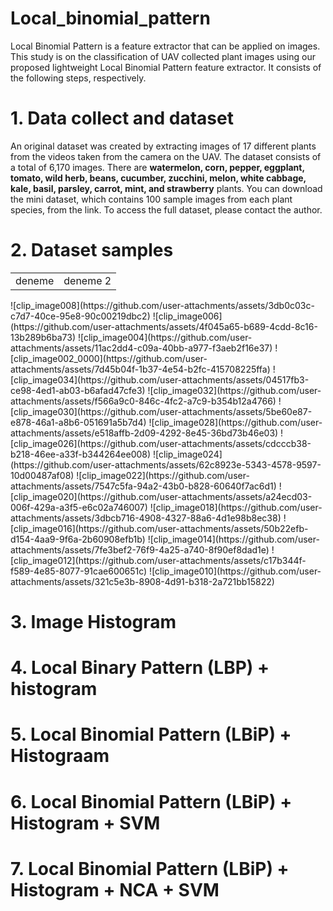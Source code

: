 # Local_binomial_pattern
Local Binomial Pattern is a feature extractor that can be applied on images.
This study is on the classification of UAV collected plant images using our proposed lightweight Local Binomial Pattern feature extractor. 
It consists of the following steps, respectively.  
# 1. Data collect and dataset
An original dataset was created by extracting images of 17 different plants from the videos taken from the camera on the UAV. The dataset consists of a total of 6,170 images. There are <strong>watermelon, corn, pepper, eggplant, tomato, wild herb, beans, cucumber, zucchini, melon, white cabbage, kale, basil, parsley, carrot, mint, and strawberry</strong> plants. 
You can download the mini dataset, which contains 100 sample images from each plant species, from the link. 
To access the full dataset, please contact the author.
# 2. Dataset samples
<table><tr><td>deneme</td><td>deneme 2</td></tr></table>
![clip_image008](https://github.com/user-attachments/assets/3db0c03c-c7d7-40ce-95e8-90c00219dbc2) 
![clip_image006](https://github.com/user-attachments/assets/4f045a65-b689-4cdd-8c16-13b289b6ba73)
![clip_image004](https://github.com/user-attachments/assets/11ac2dd4-c09a-40bb-a977-f3aeb2f16e37)
![clip_image002_0000](https://github.com/user-attachments/assets/7d45b04f-1b37-4e54-b2fc-415708225ffa)
![clip_image034](https://github.com/user-attachments/assets/04517fb3-ce98-4ed1-ab03-b6afad47cfe3)
![clip_image032](https://github.com/user-attachments/assets/f566a9c0-846c-4fc2-a7c9-b354b12a4766)
![clip_image030](https://github.com/user-attachments/assets/5be60e87-e878-46a1-a8b6-051691a5b7d4)
![clip_image028](https://github.com/user-attachments/assets/e518affb-2d09-4292-8e45-36bd73b46e03)
![clip_image026](https://github.com/user-attachments/assets/cdcccb38-b218-46ee-a33f-b344264ee008)
![clip_image024](https://github.com/user-attachments/assets/62c8923e-5343-4578-9597-10d00487af08)
![clip_image022](https://github.com/user-attachments/assets/7547c5fa-94a2-43b0-b828-60640f7ac6d1)
![clip_image020](https://github.com/user-attachments/assets/a24ecd03-006f-429a-a3f5-e6c02a746007)
![clip_image018](https://github.com/user-attachments/assets/3dbcb716-4908-4327-88a6-4d1e98b8ec38)
![clip_image016](https://github.com/user-attachments/assets/50b22efb-d154-4aa9-9f6a-2b60908efb1b)
![clip_image014](https://github.com/user-attachments/assets/7fe3bef2-76f9-4a25-a740-8f90ef8dad1e)
![clip_image012](https://github.com/user-attachments/assets/c17b344f-f589-4e85-8077-91cae600651c)
![clip_image010](https://github.com/user-attachments/assets/321c5e3b-8908-4d91-b318-2a721bb15822)


# 3. Image Histogram
# 4. Local Binary Pattern (LBP) + histogram
# 5. Local Binomial Pattern (LBiP) + Histograam
# 6. Local Binomial Pattern (LBiP) + Histogram + SVM
# 7. Local Binomial Pattern (LBiP) + Histogram + NCA + SVM
